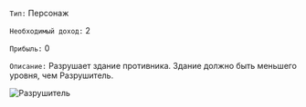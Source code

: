 `Тип:` Персонаж

`Необходимый доход:` 2

`Прибыль:` 0

`Описание:` Разрушает здание противника. Здание должно быть меньшего уровня, чем Разрушитель.

![Разрушитель](http://in.hl-inside.ru/Dm_concept5a.jpg)
